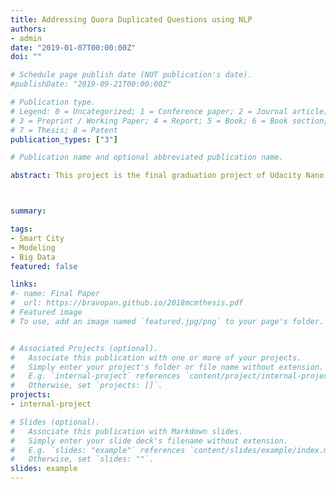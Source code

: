 ```yaml
---
title: Addressing Quora Duplicated Questions using NLP
authors:
- admin
date: "2019-01-07T00:00:00Z"
doi: ""

# Schedule page publish date (NOT publication's date).
#publishDate: "2019-09-21T00:00:00Z"

# Publication type.
# Legend: 0 = Uncategorized; 1 = Conference paper; 2 = Journal article;
# 3 = Preprint / Working Paper; 4 = Report; 5 = Book; 6 = Book section;
# 7 = Thesis; 8 = Patent
publication_types: ["3"]

# Publication name and optional abbreviated publication name.

abstract: This project is the final graduation project of Udacity Nano Degree-Machine Learning Engineer. The task is based on the background: There are hundreds of millions of users on Quora, so these users will inevitably ask repeated questions, so there may be many questions on Quora. Quora is based on the random forest algorithm [1], based on the decision tree algorithm to determine Whether two questions are duplicates, so our goal is to calculate whether every two questions are duplicates or not. Doing so will make Quora's questions more streamlined and more impressive, and the community will have higher quality questions and answers.



summary:

tags:
- Smart City
- Modeling
- Big Data
featured: false

links:
#- name: Final Paper
#  url: https://bravopan.github.io/2018mcmthesis.pdf
# Featured image
# To use, add an image named `featured.jpg/png` to your page's folder.


# Associated Projects (optional).
#   Associate this publication with one or more of your projects.
#   Simply enter your project's folder or file name without extension.
#   E.g. `internal-project` references `content/project/internal-project/index.md`.
#   Otherwise, set `projects: []`.
projects:
- internal-project

# Slides (optional).
#   Associate this publication with Markdown slides.
#   Simply enter your slide deck's filename without extension.
#   E.g. `slides: "example"` references `content/slides/example/index.md`.
#   Otherwise, set `slides: ""`.
slides: example
---
```

